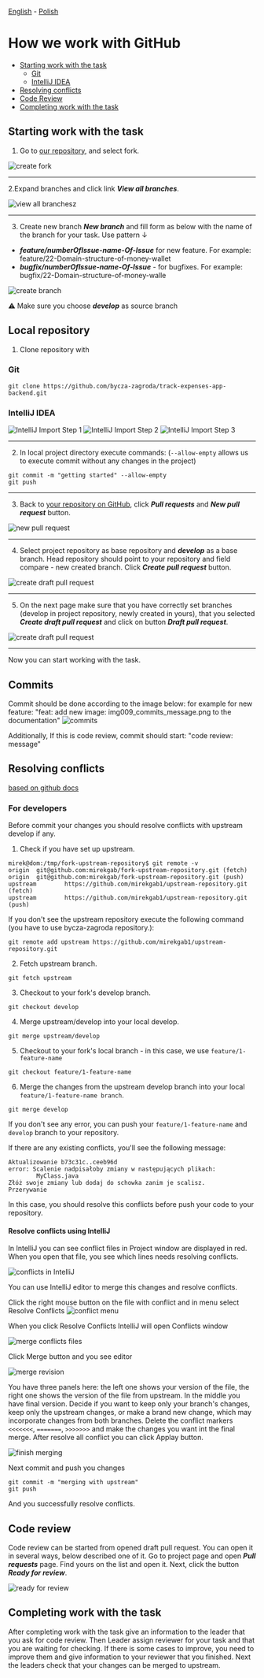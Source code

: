 [<ins>English</ins>](GITHUB_WORK.md) - [Polish](GITHUB_WORK.pl.md)

# How we work with GitHub

* [Starting work with the task](#starting-work-with-the-task)
  - [Git](#git)
  - [IntelliJ IDEA](#intellij-idea)
* [Resolving conflicts](#resolving-conflicts)
* [Code Review](#code-review)
* [Completing work with the task](#completing-work-with-the-task)


## Starting work with the task

1. Go to [our repository](https://github.com/bycza-zagroda/track-expenses-app-backend), and select fork.

![create fork](images/img001_create_fork.png)

---

2.Expand branches and click link **_View all branches_**.

![view all branchesz](images/img002_switch_branch.png)

---

3. Create new branch **_New branch_** and fill form as below with the name of the branch for your task. Use pattern ↓

- **_feature/numberOfIssue-name-Of-Issue_** for new feature. For example: feature/22-Domain-structure-of-money-wallet
- **_bugfix/numberOfIssue-name-Of-Issue_** - for bugfixes. For example: bugfix/22-Domain-structure-of-money-walle

![create branch](images/img003_create_branch.png)

⚠ Make sure you choose **_develop_** as source branch

## Local repository

1. Clone repository with

### Git

`git clone https://github.com/bycza-zagroda/track-expenses-app-backend.git`

### IntelliJ IDEA

![IntelliJ Import Step 1](images/img008_intellij_import_step_1.png)
![IntelliJ Import Step 2](images/img008_intellij_import_step_2.png)
![IntelliJ Import Step 3](images/img008_intellij_import_step_3.png)

---

2. In local project directory execute commands: (`--allow-empty` allows us to execute commit without any changes in the project)

```shell
git commit -m "getting started" --allow-empty
git push
```

---

3. Back to [your repository on GitHub](https://github.com/bycza-zagroda/track-expenses-app-backend), click **_Pull requests_** and **_New pull request_** button. 

![new pull request](images/img004_new_pull_request.png)

---

4. Select project repository as base repository and **_develop_** as a base branch. 
Head repository should point to your repository and field compare - new created branch.
Click **_Create pull request_** button.

![create draft pull request](images/img005_create_pull_request.png)

---

5. On the next page make sure that you have correctly set branches (develop in project repository, newly created in yours),
that you selected **_Create draft pull request_** and click on button **_Draft pull request_**.

![create draft pull request](images/img006_draft_pull_request.png)

---

Now you can start working with the task. 

## Commits
Commit should be done according to the image below:
for example for new feature: "feat: add new image: img009_commits_message.png to the documentation"
![commits](images/img009_commits_message.png)

Additionally, If this is code review, commit should start: "code review: message"

## Resolving conflicts
[based on github docs](https://docs.github.com/en/pull-requests/collaborating-with-pull-requests/working-with-forks/syncing-a-fork)

### For developers
Before commit your changes you should resolve conflicts with upstream develop if any.
1. Check if you have set up upstream.
```shell
mirek@dom:/tmp/fork-upstream-repository$ git remote -v
origin  git@github.com:mirekgab/fork-upstream-repository.git (fetch)
origin  git@github.com:mirekgab/fork-upstream-repository.git (push)
upstream        https://github.com/mirekgab1/upstream-repository.git (fetch)
upstream        https://github.com/mirekgab1/upstream-repository.git (push)
```
If you don't see the upstream repository execute the following command (you have to use bycza-zagroda repository.):
```shell
git remote add upstream https://github.com/mirekgab1/upstream-repository.git
```
2. Fetch upstream branch.
```shell
git fetch upstream
```
3. Checkout to your fork's develop branch.
```shell
git checkout develop
```
4. Merge upstream/develop into your local develop.
```shell
git merge upstream/develop
```
5. Checkout to your fork's local branch - in this case, we use `feature/1-feature-name`
```shell
git checkout feature/1-feature-name
```
6. Merge the changes from the upstream develop branch into your local `feature/1-feature-name branch`.
```shell
git merge develop
```
If you don't see any error, you can push your `feature/1-feature-name` and `develop` branch to your repository.

If there are any existing conflicts, you'll see the following message:
```shell
Aktualizowanie b73c31c..ceeb96d
error: Scalenie nadpisałoby zmiany w następujących plikach:
        MyClass.java
Złóż swoje zmiany lub dodaj do schowka zanim je scalisz.
Przerywanie
```
In this case, you should resolve this conflicts before push your code to your repository. 

#### Resolve conflicts using IntelliJ

In IntelliJ you can see conflict files in Project window are displayed in red. When you open that file, you see which lines needs resolving conflicts.

![conflicts in IntelliJ](images/img011_resolve_conflicts_intellij.png)

You can use IntelliJ editor to merge this changes and resolve conflicts.

Click the right mouse button on the file with conflict and in menu select Resolve Conflicts
![conflict menu](images/img016_resolve_conflict_menu.png)

When you click Resolve Conflicts IntelliJ will open Conflicts window

![merge conflicts files](images/img012_conflicts.png)

Click Merge button and you see editor

![merge revision](images/img013_merge_revision.png)

You have three panels here: the left one shows your version of the file, the right one shows the version of the file from upstream.
In the middle you have final version. Decide if you want to keep only your branch's changes, keep only the upstream changes,
or make a brand new change, which may incorporate changes from both branches. Delete the conflict markers `<<<<<<<`, `=======`, `>>>>>>>`
and make the changes you want int the final merge.
After resolve all conflict you can click Applay button.

![finish merging](images/img014_merge_revision_finish.png)

Next commit and push you changes
```shell
git commit -m "merging with upstream"
git push
```
And you successfully resolve conflicts.

## Code review

Code review can be started from opened draft pull request. You can open it in several ways, below described one of it.
Go to project page and open **_Pull requests_** page. Find yours on the list and open it. Next, click the button **_Ready for review_**. 
 
![ready for review](images/img007_ready_for_review.png)

## Completing work with the task

After completing work with the task give an information to the leader that you ask for code review. 
Then Leader assign reviewer for your task and that you are waiting for checking. 
If there is some cases to improve, you need to improve them and give information to your reviewer that you finished. 
Next the leaders check that your changes can be merged to upstream.
